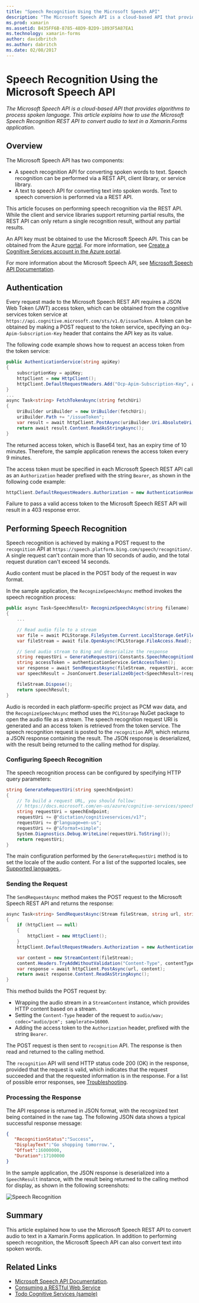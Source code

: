 ```yaml
---
title: "Speech Recognition Using the Microsoft Speech API"
description: "The Microsoft Speech API is a cloud-based API that provides algorithms to process spoken language. This article explains how to use the Microsoft Speech Recognition REST API to convert audio to text in a Xamarin.Forms application."
ms.prod: xamarin
ms.assetid: B435FF6B-8785-48D9-B2D9-1893F5A87EA1
ms.technology: xamarin-forms
author: davidbritch
ms.author: dabritch
ms.date: 02/08/2017
---
```


# Speech Recognition Using the Microsoft Speech API

_The Microsoft Speech API is a cloud-based API that provides algorithms to process spoken language. This article explains how to use the Microsoft Speech Recognition REST API to convert audio to text in a Xamarin.Forms application._

## Overview

The Microsoft Speech API has two components:

- A speech recognition API for converting spoken words to text. Speech recognition can be performed via a REST API, client library, or service library.
- A text to speech API for converting text into spoken words. Text to speech conversion is performed via a REST API.

This article focuses on performing speech recognition via the REST API. While the client and service libraries support returning partial results, the REST API can only return a single recognition result, without any partial results.

An API key must be obtained to use the Microsoft Speech API. This can be obtained from the Azure [portal](https://portal.azure.com/). For more information, see [Create a Cognitive Services account in the Azure portal](/azure/cognitive-services/cognitive-services-apis-create-account).

For more information about the Microsoft Speech API, see [Microsoft Speech API Documentation](/azure/cognitive-services/speech/home/).

## Authentication

Every request made to the Microsoft Speech REST API requires a JSON Web Token (JWT) access token, which can be obtained from the cognitive services token service at `https://api.cognitive.microsoft.com/sts/v1.0/issueToken`. A token can be obtained by making a POST request to the token service, specifying an `Ocp-Apim-Subscription-Key` header that contains the API key as its value.

The following code example shows how to request an access token from the token service:

```csharp
public AuthenticationService(string apiKey)
{
    subscriptionKey = apiKey;
    httpClient = new HttpClient();
    httpClient.DefaultRequestHeaders.Add("Ocp-Apim-Subscription-Key", apiKey);
}
...
async Task<string> FetchTokenAsync(string fetchUri)
{
    UriBuilder uriBuilder = new UriBuilder(fetchUri);
    uriBuilder.Path += "/issueToken";
    var result = await httpClient.PostAsync(uriBuilder.Uri.AbsoluteUri, null);
    return await result.Content.ReadAsStringAsync();
}
```

The returned access token, which is Base64 text, has an expiry time of 10 minutes. Therefore, the sample application renews the access token every 9 minutes.

The access token must be specified in each Microsoft Speech REST API call as an `Authorization` header prefixed with the string `Bearer`, as shown in the following code example:

```csharp
httpClient.DefaultRequestHeaders.Authorization = new AuthenticationHeaderValue("Bearer", bearerToken);
```

Failure to pass a valid access token to the Microsoft Speech REST API will result in a 403 response error.

## Performing Speech Recognition

Speech recognition is achieved by making a POST request to the `recognition` API at `https://speech.platform.bing.com/speech/recognition/`. A single request can't contain more than 10 seconds of audio, and the total request duration can't exceed 14 seconds.

Audio content must be placed in the POST body of the request in wav format.

In the sample application, the `RecognizeSpeechAsync` method invokes the speech recognition process:

```csharp
public async Task<SpeechResult> RecognizeSpeechAsync(string filename)
{
    ...

    // Read audio file to a stream
    var file = await PCLStorage.FileSystem.Current.LocalStorage.GetFileAsync(filename);
    var fileStream = await file.OpenAsync(PCLStorage.FileAccess.Read);

    // Send audio stream to Bing and deserialize the response
    string requestUri = GenerateRequestUri(Constants.SpeechRecognitionEndpoint);
    string accessToken = authenticationService.GetAccessToken();
    var response = await SendRequestAsync(fileStream, requestUri, accessToken, Constants.AudioContentType);
    var speechResult = JsonConvert.DeserializeObject<SpeechResult>(response);

    fileStream.Dispose();
    return speechResult;
}
```

Audio is recorded in each platform-specific project as PCM wav data, and the `RecognizeSpeechAsync` method uses the `PCLStorage` NuGet package to open the audio file as a stream. The speech recognition request URI is generated and an access token is retrieved from the token service. The speech recognition request is posted to the `recognition` API, which returns a JSON response containing the result. The JSON response is deserialized, with the result being returned to the calling method for display.

### Configuring Speech Recognition

The speech recognition process can be configured by specifying HTTP query parameters:

```csharp
string GenerateRequestUri(string speechEndpoint)
{
    // To build a request URL, you should follow:
    // https://docs.microsoft.com/en-us/azure/cognitive-services/speech/getstarted/getstartedrest
    string requestUri = speechEndpoint;
    requestUri += @"dictation/cognitiveservices/v1?";
    requestUri += @"language=en-us";
    requestUri += @"&format=simple";
    System.Diagnostics.Debug.WriteLine(requestUri.ToString());
    return requestUri;
}
```

The main configuration performed by the `GenerateRequestUri` method is to set the locale of the audio content. For a list of the supported locales, see [Supported languages ](/azure/cognitive-services/speech/api-reference-rest/supportedlanguages/).

### Sending the Request

The `SendRequestAsync` method makes the POST request to the Microsoft Speech REST API and returns the response:

```csharp
async Task<string> SendRequestAsync(Stream fileStream, string url, string bearerToken, string contentType)
{
    if (httpClient == null)
    {
        httpClient = new HttpClient();
    }
    httpClient.DefaultRequestHeaders.Authorization = new AuthenticationHeaderValue("Bearer", bearerToken);

    var content = new StreamContent(fileStream);
    content.Headers.TryAddWithoutValidation("Content-Type", contentType);
    var response = await httpClient.PostAsync(url, content);
    return await response.Content.ReadAsStringAsync();
}
```

This method builds the POST request by:

- Wrapping the audio stream in a `StreamContent` instance, which provides HTTP content based on a stream.
- Setting the `Content-Type` header of the request to `audio/wav; codec="audio/pcm"; samplerate=16000`.
- Adding the access token to the `Authorization` header, prefixed with the string `Bearer`.

The POST request is then sent to `recognition` API. The response is then read and returned to the calling method.

The `recognition` API will send HTTP status code 200 (OK) in the response, provided that the request is valid, which indicates that the request succeeded and that the requested information is in the response. For a list of possible error responses, see [Troubleshooting](/azure/cognitive-services/speech/troubleshooting).

### Processing the Response

The API response is returned in JSON format, with the recognized text being contained in the `name` tag. The following JSON data shows a typical successful response message:

```json
{  
   "RecognitionStatus":"Success",
   "DisplayText":"Go shopping tomorrow.",
   "Offset":16000000,
   "Duration":17100000
}
```

In the sample application, the JSON response is deserialized into a `SpeechResult` instance, with the result being returned to the calling method for display, as shown in the following screenshots:

![](speech-recognition-images/speech-recognition.png "Speech Recognition")

## Summary

This article explained how to use the Microsoft Speech REST API to convert audio to text in a Xamarin.Forms application. In addition to performing speech recognition, the Microsoft Speech API can also convert text into spoken words.

## Related Links

- [Microsoft Speech API Documentation](/azure/cognitive-services/speech/home/).
- [Consuming a RESTful Web Service](~/xamarin-forms/data-cloud/consuming/rest.md)
- [Todo Cognitive Services (sample)](https://developer.xamarin.com/samples/xamarin-forms/WebServices/TodoCognitiveServices/)
